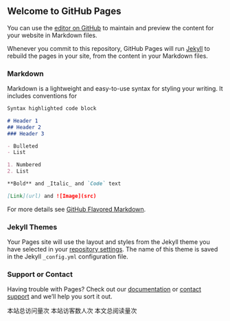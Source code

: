 ## Welcome to GitHub Pages

You can use the [editor on GitHub](https://github.com/LiLittleCat/love/edit/gh-pages/index.md) to maintain and preview the content for your website in Markdown files.

Whenever you commit to this repository, GitHub Pages will run [Jekyll](https://jekyllrb.com/) to rebuild the pages in your site, from the content in your Markdown files.

### Markdown

Markdown is a lightweight and easy-to-use syntax for styling your writing. It includes conventions for

```markdown
Syntax highlighted code block

# Header 1
## Header 2
### Header 3

- Bulleted
- List

1. Numbered
2. List

**Bold** and _Italic_ and `Code` text

[Link](url) and ![Image](src)
```

For more details see [GitHub Flavored Markdown](https://guides.github.com/features/mastering-markdown/).

### Jekyll Themes

Your Pages site will use the layout and styles from the Jekyll theme you have selected in your [repository settings](https://github.com/LiLittleCat/love/settings/pages). The name of this theme is saved in the Jekyll `_config.yml` configuration file.

<span id="sitetime"></span>
        <script language=javascript>
            function siteTime(){
            window.setTimeout("siteTime()", 1000);
            var seconds = 1000
            var minutes = seconds * 60
            var hours = minutes * 60
            var days = hours * 24
            var years = days * 365
            var today = new Date()
            var todayYear = today.getFullYear()
            var todayMonth = today.getMonth()
            var todayDate = today.getDate()
            var todayHour = today.getHours()
            var todayMinute = today.getMinutes()
            var todaySecond = today.getSeconds()
            /* Date.UTC() -- 返回date对象距世界标准时间(UTC)1970年1月1日午夜之间的毫秒数(时间戳) 
            year - 作为date对象的年份，为4位年份值
            month - 0-11之间的整数，做为date对象的月份
            day - 1-31之间的整数，做为date对象的天数
            hours - 0(午夜24点)-23之间的整数，做为date对象的小时数
            minutes - 0-59之间的整数，做为date对象的分钟数
            seconds - 0-59之间的整数，做为date对象的秒数
            microseconds - 0-999之间的整数，做为date对象的毫秒数 */
            var t1 = Date.UTC(2017,2,11,00,00,00)
            var t2 = Date.UTC(todayYear,todayMonth,todayDate,todayHour,todayMinute,todaySecond)
            var diff = t2-t1
            var diffYears = Math.floor(diff/years)
            var diffDays = Math.floor((diff/days)-diffYears*365)
            var diffHours = Math.floor((diff-(diffYears*365+diffDays)*days)/hours)
            var diffMinutes = Math.floor((diff-(diffYears*365+diffDays)*days-diffHours*hours)/minutes)
            var diffSeconds = Math.floor((diff-(diffYears*365+diffDays)*days-diffHours*hours-diffMinutes*minutes)/seconds)
            /* document.getElementById("sitetime").innerHTML=" 已运行"+diffYears+" 年 "+diffDays+" 天 "+diffHours+" 小时 "+diffMinutes+" 分钟 "+diffSeconds+" 秒" */
            document.getElementById("sitetime").innerHTML=" 很努力地存活了 "+(diffYears*365+diffDays)+" 天 "+diffHours+" 小时 "+diffMinutes+" 分钟 "+diffSeconds+" 秒"
            }
            siteTime()
            </script>

### Support or Contact

Having trouble with Pages? Check out our [documentation](https://docs.github.com/categories/github-pages-basics/) or [contact support](https://support.github.com/contact) and we’ll help you sort it out.

本站总访问量<span id="busuanzi_value_site_pv"></span>次
本站访客数<span id="busuanzi_value_site_uv"></span>人次
本文总阅读量<span id="busuanzi_value_page_pv"></span>次

